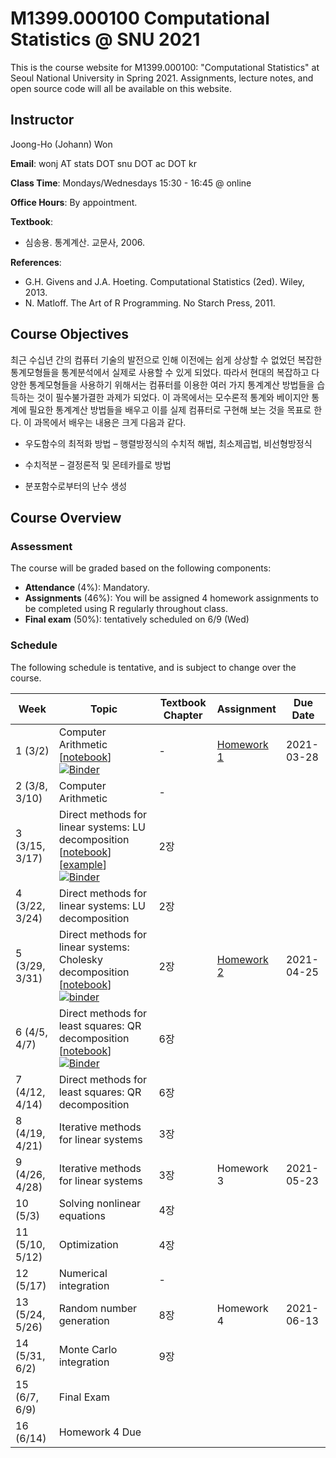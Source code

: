 # M1399.000100 Computational Statistics @ SNU 2021

This is the course website for M1399.000100: "Computational Statistics" at Seoul National University in Spring 2021. Assignments, lecture notes, and open source code will all be available on this website.

## Instructor 

Joong-Ho (Johann) Won

**Email**: wonj AT stats DOT snu DOT ac DOT kr

**Class Time**: Mondays/Wednesdays 15:30 - 16:45 @ online

**Office Hours**: By appointment.

**Textbook**: 
- 심송용. 통계계산. 교문사, 2006. 


**References**: 
- G.H. Givens and J.A. Hoeting. Computational Statistics (2ed). Wiley, 2013. 
- N. Matloff. The Art of R Programming. No Starch Press, 2011. 

	
## Course Objectives

최근 수십년 간의 컴퓨터 기술의 발전으로 인해 이전에는 쉽게 상상할 수 없었던 복잡한 통계모형들을 통계분석에서 실제로 사용할 수 있게 되었다. 따라서 현대의 복잡하고 다양한 통계모형들을 사용하기 위해서는 컴퓨터를 이용한 여러 가지 통계계산 방법들을 습득하는 것이 필수불가결한 과제가 되었다. 이 과목에서는 모수론적 통계와 베이지안 통계에 필요한 통계계산 방법들을 배우고 이를 실제 컴퓨터로 구현해 보는 것을 목표로 한다. 이 과목에서 배우는 내용은 크게 다음과 같다.

* 우도함수의 최적화 방법 – 행렬방정식의 수치적 해법, 최소제곱법, 비선형방정식 

* 수치적분 – 결정론적 및 몬테카를로 방법

* 분포함수로부터의 난수 생성 


## Course Overview

### Assessment

The course will be graded based on the following components:

- **Attendance** (4%): Mandatory.
- **Assignments** (46%): You will be assigned 4 homework assignments to be completed using R regularly throughout class. 
- **Final exam** (50%): tentatively scheduled on 6/9 (Wed)

### Schedule

The following schedule is tentative, and is subject to change over the course.

| Week | Topic | Textbook Chapter | Assignment | Due Date |
|---| --- | --- | --- | --- | 
| 1 (3/2)           | Computer Arithmetic [[notebook](./lectures/lecture1/arith.ipynb)] [![Binder](https://mybinder.org/badge_logo.svg)](https://mybinder.org/v2/gh/won-j/M1399_000100-2021spring/HEAD?filepath=lectures%2Flecture1%2Farith.ipynb) | - | [Homework 1](./homework/hw1.md) | 2021-03-28 | 
| 2 (3/8, 3/10)     | Computer Arithmetic | - |  |  |
| 3 (3/15, 3/17)    | Direct methods for linear systems: LU decomposition [[notebook](./lectures/lecture2/gelu.ipynb)] [[example](./lectures/lecture2/gelu.pdf)] [![Binder](https://mybinder.org/badge_logo.svg)](https://mybinder.org/v2/gh/won-j/M1399_000100-2021spring/HEAD?filepath=lectures%2Flecture2%2Fgelu.ipynb) | 2장 |  |  |
| 4 (3/22, 3/24)    | Direct methods for linear systems: LU decomposition | 2장 |  |  |
| 5 (3/29, 3/31)    | Direct methods for linear systems: Cholesky decomposition [[notebook](./lectures/lecture3/chol.ipynb)] [![binder](https://mybinder.org/badge_logo.svg)](https://mybinder.org/v2/gh/won-j/m1399_000100-2021spring/HEAD?filepath=lectures%2flecture3%2fchol.ipynb) | 2장 | [Homework 2](./homework/hw2.md) | 2021-04-25 |
| 6 (4/5, 4/7)      | Direct methods for least squares: QR decomposition [[notebook](./lectures/lecture4/qr.ipynb)] [![Binder](https://mybinder.org/badge_logo.svg)](https://mybinder.org/v2/gh/won-j/M1399_000100-2021spring/HEAD?filepath=lectures%2Flecture4%2Fqr.ipynb) | 6장 |  |  |
| 7 (4/12, 4/14)    | Direct methods for least squares: QR decomposition | 6장 |  |  |
| 8 (4/19, 4/21)    | Iterative methods for linear systems <!--[[notebook]](./lectures/lecture5/iterative.ipynb) [![Binder](https://mybinder.org/badge_logo.svg)](https://mybinder.org/v2/gh/won-j/M1399_000100-2021spring/HEAD?filepath=lectures%2Flecture5%2Fiterative.ipynb)--> | 3장 |  |  |
| 9 (4/26, 4/28)    | Iterative methods for linear systems | 3장| Homework 3  | 2021-05-23 |
| 10 (5/3)   | Solving nonlinear equations <!--[[notebook]](./lectures/lecture6/nonlinear.ipynb) [![Binder](https://mybinder.org/badge_logo.svg)](https://mybinder.org/v2/gh/won-j/M1399_000100-2021spring/HEAD?filepath=lectures%2Flecture6%2Fnonlinear.ipynb)--> | 4장 |  |   |
| 11 (5/10, 5/12)   | Optimization <!--[[notebook]](./lectures/lecture7/optim.ipynb) [![Binder](https://mybinder.org/badge_logo.svg)](https://mybinder.org/v2/gh/won-j/M1399_000100-2021spring/HEAD?filepath=lectures%2Flecture7%2Foptim.ipynb)--> | 4장 |  |  |
| 12 (5/17)         | Numerical integration <!--[[notebook]](./lectures/lecture8/integration.ipynb) [![Binder](https://mybinder.org/badge_logo.svg)](https://mybinder.org/v2/gh/won-j/M1399_000100-2021spring/HEAD?filepath=lectures%2Flecture8%2Fintegration.ipynb)--> | - |  |  |
| 13 (5/24, 5/26)   | Random number generation <!--[[notebook]](./lectures/lecture9/rng.ipynb) [![Binder](https://mybinder.org/badge_logo.svg)](https://mybinder.org/v2/gh/won-j/M1399_000100-2021spring/HEAD?filepath=lectures%2Flecture9%2Frng.ipynb)--> | 8장 | Homework 4 | 2021-06-13 |
| 14 (5/31, 6/2)    | Monte Carlo integration <!--[[notebook]](./lectures/lecture10/mc.ipynb) [![Binder](https://mybinder.org/badge_logo.svg)](https://mybinder.org/v2/gh/won-j/M1399_000100-2021spring/HEAD?filepath=lectures%2Flecture10%2Fmc.ipynb)--> | 9장 |  |  |
| 15 (6/7, 6/9)     | Final Exam          |  |  |  |
| 16 (6/14)         | Homework 4 Due      |  |  |  |


